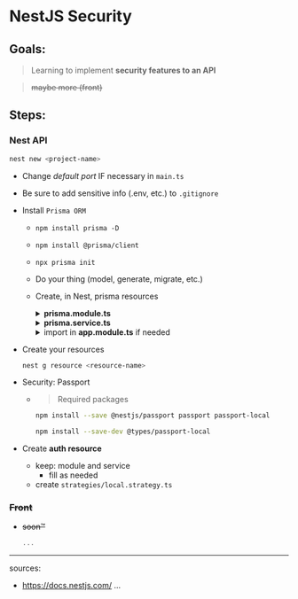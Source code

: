 # NestJS Security

## Goals:

> Learning to implement **security features to an API**

> ~~maybe more (front)~~

## Steps:

### Nest API

```sh
nest new <project-name>
```

- Change _default port_ IF necessary in `main.ts`
- Be sure to add sensitive info (.env, etc.) to `.gitignore`
- Install `Prisma ORM`

  - `npm install prisma -D`
  - `npm install @prisma/client`
  - `npx prisma init`
  - Do your thing (model, generate, migrate, etc.)
  - Create, in Nest, prisma resources

    <details><summary><strong>prisma.module.ts</strong></summary>

    ```ts
    import {Global, Module} from "@nestjs/common";
    import {PrismaService} from "./prisma.service";

    @Global()
    @Module({
    	providers: [PrismaService],
    	exports: [PrismaService],
    })
    export class PrismaModule {}
    ```

    </details>

    <details><summary><strong>prisma.service.ts</strong></summary>

    ```ts
    import {INestApplication, Injectable, OnModuleInit} from "@nestjs/common";
    import {PrismaClient} from "@prisma/client";

    @Injectable()
    export class PrismaService extends PrismaClient implements OnModuleInit {
    	async onModuleInit() {
    		await this.$connect();
    	}

    	async enableShutdownHooks(app: INestApplication) {
    		this.$on("beforeExit", async () => {
    			await app.close();
    		});
    	}
    }
    ```

    </details>

    <details><summary>import in <strong>app.module.ts</strong> if needed</summary>

    ```ts
    import {PrismaModule} from "./prisma/prisma.module";

    @Module({
      imports: [PrismaModule]
    })
    ```

     </details>

- Create your resources

  ```sh
  nest g resource <resource-name>
  ```

- Security: Passport
  - > Required packages
    ```sh
    npm install --save @nestjs/passport passport passport-local
    ```
    ```sh
    npm install --save-dev @types/passport-local
    ```
- Create **auth resource**
  - keep: module and service
    - fill as needed
  - create `strategies/local.strategy.ts`

### ~~Front~~

- ~~soon™~~
  ```ts
  ...
  ```

---

sources:

- https://docs.nestjs.com/
  ...

